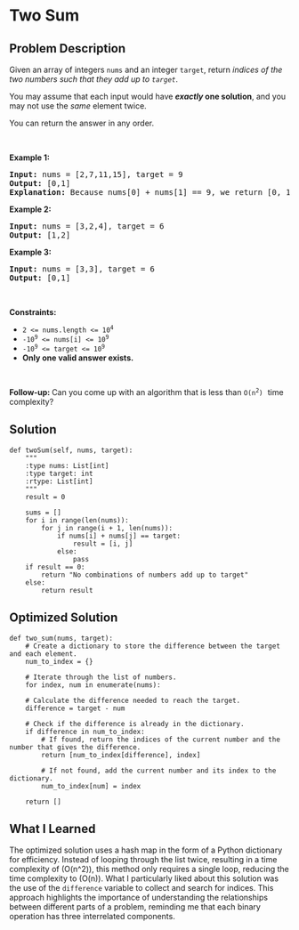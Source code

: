 # Two Sum

## Problem Description
<p>Given an array of integers <code>nums</code>&nbsp;and an integer <code>target</code>, return <em>indices of the two numbers such that they add up to <code>target</code></em>.</p>

<p>You may assume that each input would have <strong><em>exactly</em> one solution</strong>, and you may not use the <em>same</em> element twice.</p>

<p>You can return the answer in any order.</p>

<p>&nbsp;</p>
<p><strong class="example">Example 1:</strong></p>

<pre>
<strong>Input:</strong> nums = [2,7,11,15], target = 9
<strong>Output:</strong> [0,1]
<strong>Explanation:</strong> Because nums[0] + nums[1] == 9, we return [0, 1].
</pre>

<p><strong class="example">Example 2:</strong></p>

<pre>
<strong>Input:</strong> nums = [3,2,4], target = 6
<strong>Output:</strong> [1,2]
</pre>

<p><strong class="example">Example 3:</strong></p>

<pre>
<strong>Input:</strong> nums = [3,3], target = 6
<strong>Output:</strong> [0,1]
</pre>

<p>&nbsp;</p>
<p><strong>Constraints:</strong></p>

<ul>
	<li><code>2 &lt;= nums.length &lt;= 10<sup>4</sup></code></li>
	<li><code>-10<sup>9</sup> &lt;= nums[i] &lt;= 10<sup>9</sup></code></li>
	<li><code>-10<sup>9</sup> &lt;= target &lt;= 10<sup>9</sup></code></li>
	<li><strong>Only one valid answer exists.</strong></li>
</ul>

<p>&nbsp;</p>
<strong>Follow-up:&nbsp;</strong>Can you come up with an algorithm that is less than <code>O(n<sup>2</sup>)</code><font face="monospace">&nbsp;</font>time complexity?

## Solution
```
def twoSum(self, nums, target):
    """
    :type nums: List[int]
    :type target: int
    :rtype: List[int]
    """
    result = 0

    sums = []
    for i in range(len(nums)):
        for j in range(i + 1, len(nums)):
            if nums[i] + nums[j] == target:
                result = [i, j]
            else:
                pass
    if result == 0:
        return "No combinations of numbers add up to target"
    else:
        return result
```


## Optimized Solution
```
def two_sum(nums, target):
    # Create a dictionary to store the difference between the target and each element.
    num_to_index = {}
    
    # Iterate through the list of numbers.
    for index, num in enumerate(nums):

    # Calculate the difference needed to reach the target.
    difference = target - num
    
    # Check if the difference is already in the dictionary.
    if difference in num_to_index:
        # If found, return the indices of the current number and the number that gives the difference.
        return [num_to_index[difference], index]
        
        # If not found, add the current number and its index to the dictionary.
        num_to_index[num] = index

    return []
```

## What I Learned
The optimized solution uses a hash map in the form of a Python dictionary for efficiency. Instead of looping through the list twice, resulting in a time complexity of \(O(n^2)\), this method only requires a single loop, reducing the time complexity to \(O(n)\). What I particularly liked about this solution was the use of the `difference` variable to collect and search for indices. This approach highlights the importance of understanding the relationships between different parts of a problem, reminding me that each binary operation has three interrelated components.

